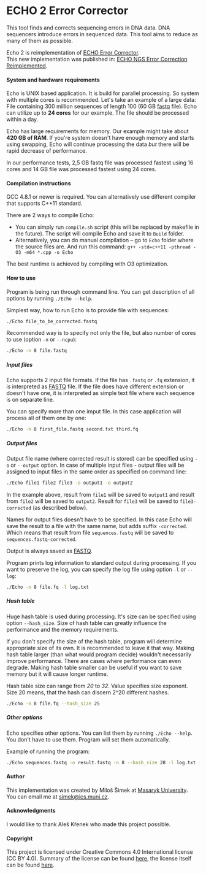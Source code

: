 
# ECHO 2 Error Corrector

This tool finds and corrects sequencing errors in DNA data.
DNA sequencers introduce errors in sequenced data. This tool
aims to reduce as many of them as possible.

Echo 2 is reimplementation of [ECHO Error Corrector][orig echo].  
This new implementation was published in:
[ECHO NGS Error Correction Reimplemented][new echo].

[orig echo]: https://www.ncbi.nlm.nih.gov/pubmed/21482625
[new echo]: http://www.memics.cz/2015/download/memics15-proceedings.pdf#page=68

#### System and hardware requirements
Echo is UNIX based application. It is build for parallel processing.
So system with multiple cores is recommended. Let's take an example
of a large data: File containing 300 million sequences of length 100
(60 GB [fastq] file).
Echo can utilize up to **24 cores** for our example. The file should
be processed within a day.

Echo has large requirements for memory. Our example might take about **420 GB of RAM**. If you're system doesn't have enough memory and
starts using swapping, Echo will continue processing the data *but*
there will be rapid decrease of performance.

In our performance tests, 2,5 GB fastq file was processed fastest
using 16 cores and 14 GB file was processed fastest using 24 cores.

#### Compilation instructions
GCC 4.8.1 or newer is required. You can alternatively use different
compiler that supports C++11 standard.

There are 2 ways to compile Echo:
- You can simply run `compile.sh` script (this will be replaced by
  makefile in the future). The script will compile Echo and
  save it to `Build` folder.
- Alternatively, you can do manual compilation – go to `Echo` folder
  where the source files are. And run this command:
  `g++ -std=c++11 -pthread -O3 -m64 *.cpp -o Echo`

The best runtime is achieved by compiling with O3 optimization.

#### How to use
Program is being run through command line. You can get description
of all options by running `./Echo --help`.

Simplest way, how to run Echo is to provide file with sequences:

``` bash
./Echo file_to_be_corrected.fastq
```

Recommended way is to specify not only the file, but also number of
cores to use (option `-n` or `--ncpu`):

``` bash
./Echo -n 8 file.fastq
```

##### Input files
Echo supports 2 input file formats. If the file has `.fastq` or `.fq`
extension, it is interpreted as [FASTQ] file. If the file does have
different extension or doesn't have one, it is interpreted as simple
text file where each sequence is on separate line.

[FASTQ]: https://en.wikipedia.org/wiki/FASTQ_format

You can specify more than one imput file. In this case application
will process all of them one by one:

``` bash
./Echo -n 8 first_file.fastq second.txt third.fq
```

##### Output files
Output file name (where corrected result is stored) can be specified
using `-o` or `--output` option. In case of multiple input files -
output files will be assigned to input files in the same order as
specified on command line:

``` bash
./Echo file1 file2 file3 -o output1 -o output2
```

In the example above, result from `file1` will be saved to `output1` and result from `file2` will be saved to `output2`. Result for `file3`
will be saved to `file3-corrected` (as described below).

Names for output files doesn't have to be specified. In this case
Echo will save the result to a file with the same name, but adds
suffix `-corrected`. Which means that result from file
`sequences.fastq` will be saved to `sequences.fastq-corrected`.

Output is always saved as [FASTQ].

Program prints log information to standard output during processing.
If you want to preserve the log, you can specify the log file using
option `-l` or `--log`:

``` bash
./Echo -n 8 file.fq -l log.txt
```

##### Hash table
Huge hash table is used during processing. It's size can be specified
using option `--hash_size`. Size of hash table can greatly influence
the performance and the memory requirements.

If you don't specify the size of the hash table, program will determine
appropriate size of its own. It is recommended to leave it that way.
Making hash table larger (than what would program decide) wouldn't
necessarily improve performance. There are cases where performance
can even degrade. Making hash table smaller can be useful if you want
to save memory but it will cause longer runtime.

Hash table size can range from *20* to *32*. Value specifies
size exponent. Size 20 means, that the hash can discern 2^20
different hashes.

``` bash
./Echo -n 8 file.fq --hash_size 25
```

##### Other options
Echo specifies other options. You can list them by running
`./Echo --help`. You don't have to use them. Program will set
them automatically.

Example of running the program:
``` bash
./Echo sequences.fastq -o result.fastq -n 8 --hash_size 28 -l log.txt --kmer 20
```

#### Author
This implementation was created by Miloš Šimek at
[Masaryk University](https://www.muni.cz/en).  
You can email me at <simek@ics.muni.cz>.

#### Acknowledgments
I would like to thank Aleš Křenek who made this project possible.

#### Copyright
This project is licensed under Creative Commons 4.0 International
license (CC BY 4.0). Summary of the license can be found
[here][lshort], the license itself can be found [here][llong].

[lshort]: https://creativecommons.org/licenses/by/4.0/
[llong]:  https://creativecommons.org/licenses/by/4.0/legalcode



<!--Odkaz na publikace?-->
